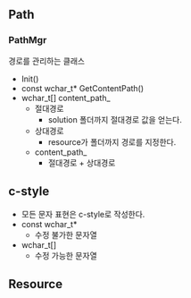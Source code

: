 ## Path
  
### PathMgr
경로를 관리하는 클래스
- Init()
- const wchar_t* GetContentPath()
- wchar_t[] content_path_
  - 절대경로
    - solution 폴더까지 절대경로 값을 얻는다.
  - 상대경로
    - resource가 폴더까지 경로를 지정한다.
  - content_path_
    - 절대경로 + 상대경로


## c-style
- 모든 문자 표현은 c-style로 작성한다.
- const wchar_t*
  - 수정 불가한 문자열
- wchar_t[]
  - 수정 가능한 문자열     

## Resource
